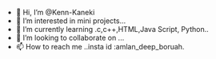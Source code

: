 - 👋 Hi, I’m @Kenn-Kaneki
- 👀 I’m interested in mini projects...
- 🌱 I’m currently learning .c,c++,HTML,Java Script, Python..
- 💞️ I’m looking to collaborate on ...
- 📫 How to reach me ..insta id :amlan_deep_boruah.

<!---
Kenn-Kaneki/Kenn-Kaneki is a ✨ special ✨ repository because its `README.md` (this file) appears on your GitHub profile.
You can click the Preview link to take a look at your changes.
--->
